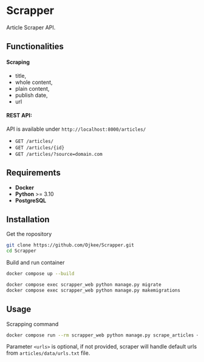 # Scrapper

Article Scraper API.

## Functionalities

#### Scraping
- title,
- whole content,
- plain content,
- publish date,
- url

#### REST API:
API is available under `http://localhost:8000/articles/`

- `GET /articles/`
- `GET /articles/{id}` 
- `GET /articles/?source=domain.com`

## Requirements

- **Docker** 
- **Python** >= 3.10  
- **PostgreSQL**  

## Installation
Get the ropository
```bash
git clone https://github.com/Ojkee/Scrapper.git 
cd Scrapper
```

Build and run container
```bash
docker compose up --build
```

```bash
docker compose exec scrapper_web python manage.py migrate
docker compose exec scrapper_web python manage.py makemigrations
```


## Usage 
Scrapping command
```bash
docker compose run --rm scrapper_web python manage.py scrape_articles <ulrs>
```
Parameter `<urls>` is optional, if not provided, scraper will handle default urls from `articles/data/urls.txt` file.




